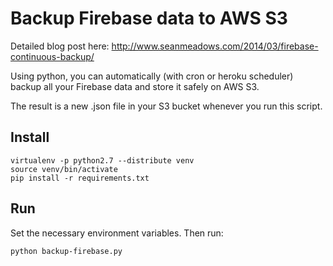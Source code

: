 Backup Firebase data to AWS S3
==============================

Detailed blog post here: http://www.seanmeadows.com/2014/03/firebase-continuous-backup/

Using python, you can automatically (with cron or heroku scheduler) backup all
your Firebase data and store it safely on AWS S3.

The result is a new .json file in your S3 bucket whenever you run this script.

Install
-------

    virtualenv -p python2.7 --distribute venv
    source venv/bin/activate
    pip install -r requirements.txt


Run
---

Set the necessary environment variables. Then run:

    python backup-firebase.py
